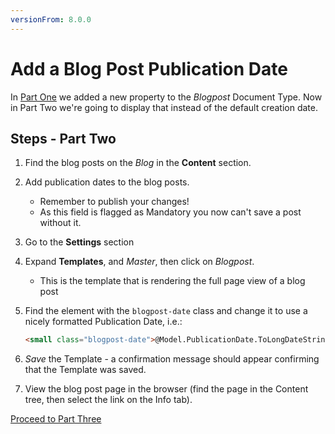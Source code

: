 ```yaml
---
versionFrom: 8.0.0
---
```


# Add a Blog Post Publication Date

In [Part One](index.md) we added a new property to the *Blogpost* Document Type.
Now in Part Two we're going to display that instead of the default creation date.

## Steps - Part Two

1. Find the blog posts on the *Blog* in the **Content** section.
2. Add publication dates to the blog posts. 

    * Remember to publish your changes! 
    * As this field is flagged as Mandatory you now can't save a post without it.

3. Go to the **Settings** section
4. Expand **Templates**, and *Master*, then click on *Blogpost*.

    * This is the template that is rendering the full page view of a blog post

5. Find the element with the `blogpost-date` class and change it to use a nicely formatted Publication Date, i.e.:

    ```html
    <small class="blogpost-date">@Model.PublicationDate.ToLongDateString()</small>
    ```

5. *Save* the Template - a confirmation message should appear confirming that the Template was saved. 
6. View the blog post page in the browser (find the page in the Content tree, then select the link on the Info tab).

[Proceed to Part Three](part-3.md)
